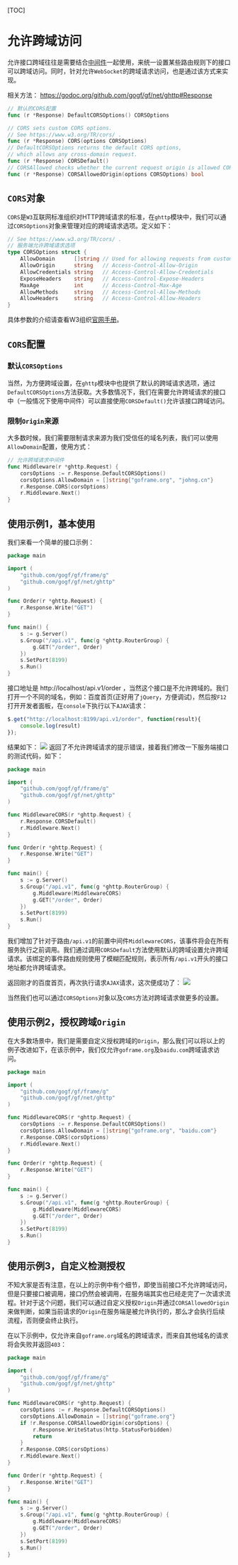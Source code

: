 [TOC]

# 允许跨域访问

允许接口跨域往往是需要结合[中间件](net/ghttp/router/middleware.md)一起使用，来统一设置某些路由规则下的接口可以跨域访问。同时，针对允许`WebSocket`的跨域请求访问，也是通过该方式来实现。

相关方法：
https://godoc.org/github.com/gogf/gf/net/ghttp#Response
```go
// 默认的CORS配置
func (r *Response) DefaultCORSOptions() CORSOptions

// CORS sets custom CORS options.
// See https://www.w3.org/TR/cors/ .
func (r *Response) CORS(options CORSOptions)
// DefaultCORSOptions returns the default CORS options,
// which allows any cross-domain request.
func (r *Response) CORSDefault()
// CORSAllowed checks whether the current request origin is allowed CORS.
func (r *Response) CORSAllowedOrigin(options CORSOptions) bool 
```

## `CORS`对象
`CORS`是`W3`互联网标准组织对HTTP跨域请求的标准，在`ghttp`模块中，我们可以通过`CORSOptions`对象来管理对应的跨域请求选项。定义如下：
```go
// See https://www.w3.org/TR/cors/ .
// 服务端允许跨域请求选项
type CORSOptions struct {
	AllowDomain      []string // Used for allowing requests from custom domains
	AllowOrigin      string   // Access-Control-Allow-Origin
	AllowCredentials string   // Access-Control-Allow-Credentials
	ExposeHeaders    string   // Access-Control-Expose-Headers
	MaxAge           int      // Access-Control-Max-Age
	AllowMethods     string   // Access-Control-Allow-Methods
	AllowHeaders     string   // Access-Control-Allow-Headers
}
```
具体参数的介绍请查看W3组织[官网手册](https://www.w3.org/TR/cors/)。

## `CORS`配置
### 默认`CORSOptions`
当然，为方便跨域设置，在`ghttp`模块中也提供了默认的跨域请求选项，通过`DefaultCORSOptions`方法获取。大多数情况下，我们在需要允许跨域请求的接口中（一般情况下使用中间件）可以直接使用`CORSDefault()`允许该接口跨域访问。

### 限制`Origin`来源
大多数时候，我们需要限制请求来源为我们受信任的域名列表，我们可以使用`AllowDomain`配置，使用方式：
```go
// 允许跨域请求中间件
func Middleware(r *ghttp.Request) {
	corsOptions := r.Response.DefaultCORSOptions()
	corsOptions.AllowDomain = []string{"goframe.org", "johng.cn"}
	r.Response.CORS(corsOptions)
	r.Middleware.Next()
}
```

## 使用示例1，基本使用
我们来看一个简单的接口示例：
```go
package main

import (
	"github.com/gogf/gf/frame/g"
	"github.com/gogf/gf/net/ghttp"
)

func Order(r *ghttp.Request) {
	r.Response.Write("GET")
}

func main() {
	s := g.Server()
	s.Group("/api.v1", func(g *ghttp.RouterGroup) {
		g.GET("/order", Order)
	})
	s.SetPort(8199)
	s.Run()
}
```
接口地址是 http://localhost/api.v1/order ，当然这个接口是不允许跨域的。我们打开一个不同的域名，例如：百度首页(正好用了`jQuery`，方便调试)，然后按`F12`打开开发者面板，在`console`下执行以下`AJAX`请求：
```javascript
$.get("http://localhost:8199/api.v1/order", function(result){
    console.log(result)
});
```
结果如下：
![](/images/Selection_154.png)
返回了不允许跨域请求的提示错误，接着我们修改一下服务端接口的测试代码，如下：

```go
package main

import (
	"github.com/gogf/gf/frame/g"
	"github.com/gogf/gf/net/ghttp"
)

func MiddlewareCORS(r *ghttp.Request) {
	r.Response.CORSDefault()
	r.Middleware.Next()
}

func Order(r *ghttp.Request) {
	r.Response.Write("GET")
}

func main() {
	s := g.Server()
	s.Group("/api.v1", func(g *ghttp.RouterGroup) {
		g.Middleware(MiddlewareCORS)
		g.GET("/order", Order)
	})
	s.SetPort(8199)
	s.Run()
}
```
我们增加了针对于路由`/api.v1`的前置中间件`MiddlewareCORS`，该事件将会在所有服务执行之前调用。我们通过调用`CORSDefault`方法使用默认的跨域设置允许跨域请求。该绑定的事件路由规则使用了模糊匹配规则，表示所有`/api.v1`开头的接口地址都允许跨域请求。

返回刚才的百度首页，再次执行请求`AJAX`请求，这次便成功了：
![](/images/Selection_155.png)

当然我们也可以通过`CORSOptions`对象以及`CORS`方法对跨域请求做更多的设置。


## 使用示例2，授权跨域`Origin`
在大多数场景中，我们是需要自定义授权跨域的`Origin`，那么我们可以将以上的例子改进如下，在该示例中，我们仅允许`goframe.org`及`baidu.com`跨域请求访问。
```go
package main

import (
	"github.com/gogf/gf/frame/g"
	"github.com/gogf/gf/net/ghttp"
)

func MiddlewareCORS(r *ghttp.Request) {
	corsOptions := r.Response.DefaultCORSOptions()
	corsOptions.AllowDomain = []string{"goframe.org", "baidu.com"}
	r.Response.CORS(corsOptions)
	r.Middleware.Next()
}

func Order(r *ghttp.Request) {
	r.Response.Write("GET")
}

func main() {
	s := g.Server()
	s.Group("/api.v1", func(g *ghttp.RouterGroup) {
		g.Middleware(MiddlewareCORS)
		g.GET("/order", Order)
	})
	s.SetPort(8199)
	s.Run()
}
```
## 使用示例3，自定义检测授权
不知大家是否有注意，在以上的示例中有个细节，即使当前接口不允许跨域访问，但是只要接口被调用，接口仍然会被调用，在服务端其实也已经走完了一次请求流程。针对于这个问题，我们可以通过自定义授权`Origin`并通过`CORSAllowedOrigin`来做判断，如果当前请求的`Origin`在服务端是被允许执行的，那么才会执行后续流程，否则便会终止执行。

在以下示例中，仅允许来自`goframe.org`域名的跨域请求，而来自其他域名的请求将会失败并返回`403`：
```go
package main

import (
	"github.com/gogf/gf/frame/g"
	"github.com/gogf/gf/net/ghttp"
)

func MiddlewareCORS(r *ghttp.Request) {
	corsOptions := r.Response.DefaultCORSOptions()
	corsOptions.AllowDomain = []string{"goframe.org"}
	if !r.Response.CORSAllowedOrigin(corsOptions) {
		r.Response.WriteStatus(http.StatusForbidden)
		return
	}
	r.Response.CORS(corsOptions)
	r.Middleware.Next()
}

func Order(r *ghttp.Request) {
	r.Response.Write("GET")
}

func main() {
	s := g.Server()
	s.Group("/api.v1", func(g *ghttp.RouterGroup) {
		g.Middleware(MiddlewareCORS)
		g.GET("/order", Order)
	})
	s.SetPort(8199)
	s.Run()
}
```


